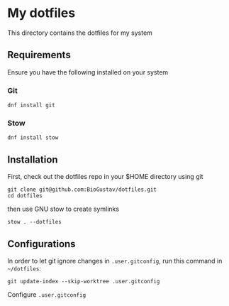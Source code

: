 # My dotfiles

This directory contains the dotfiles for my system

## Requirements

Ensure you have the following installed on your system

### Git

```
dnf install git
```

### Stow

```
dnf install stow
```

## Installation

First, check out the dotfiles repo in your $HOME directory using git

```
git clone git@github.com:BioGustav/dotfiles.git
cd dotfiles
```

then use GNU stow to create symlinks

```
stow . --dotfiles
```

## Configurations
In order to let git ignore changes in `.user.gitconfig`, run this command in `~/dotfiles`:
```
git update-index --skip-worktree .user.gitconfig
```
Configure `.user.gitconfig`

